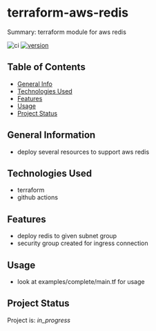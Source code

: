 # terraform-aws-redis

Summary: terraform module for aws redis

![ci](https://github.com/conventional-changelog/standard-version/workflows/ci/badge.svg)
[![version](https://img.shields.io/badge/version-1.x-yellow.svg)](https://semver.org)

## Table of Contents
* [General Info](#general-information)
* [Technologies Used](#technologies-used)
* [Features](#Features)
* [Usage](#usage)
* [Project Status](#project-status)

## General Information
- deploy several resources to support aws redis

## Technologies Used
- terraform
- github actions

## Features

* deploy redis to given subnet group
* security group created for ingress connection

## Usage

* look at examples/complete/main.tf for usage

## Project Status
Project is: _in_progress_ 